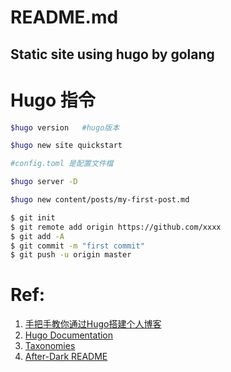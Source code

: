 # README.md

Static site using hugo by golang
---

# Hugo 指令

```bash
$hugo version   #hugo版本

$hugo new site quickstart

#config.toml 是配置文件檔

$hugo server -D

$hugo new content/posts/my-first-post.md
```



```bash
$ git init
$ git remote add origin https://github.com/xxxx
$ git add -A
$ git commit -m "first commit"
$ git push -u origin master
```



# Ref:

1. [手把手教你通过Hugo搭建个人博客](http://www.jianshu.com/p/475110a1c811)
2. [Hugo Documentation](https://gohugo.io/documentation/)
3. [Taxonomies](https://gohugo.io/content-management/taxonomies/)
4. [After-Dark README](https://comfusion.github.io/after-dark/)

